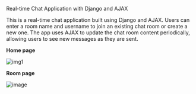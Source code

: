 Real-time Chat Application with Django and AJAX

This is a real-time chat application built using Django and AJAX. Users can enter a room name and username to join an existing chat room or create a new one. The app uses AJAX to update the chat room content periodically, allowing users to see new messages as they are sent.

**Home page**

![img1](https://github.com/linaticcode/CHAT_APP/assets/105580131/e4fcff61-61b9-4e7d-9751-4c3561189a52)


**Room page**

![image](https://github.com/linaticcode/CHAT_APP/assets/105580131/a3b2145f-6db3-4ced-81b5-ed126c273e70)

